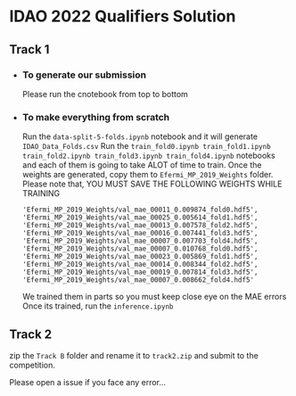 # IDAO 2022 Qualifiers Solution

## Track 1
* ### To generate our submission
  Please run the cnotebook from top to bottom

* ### To make everything from scratch
  Run the `data-split-5-folds.ipynb` notebook and it will generate `IDAO_Data_Folds.csv`
  Run the `train_fold0.ipynb train_fold1.ipynb train_fold2.ipynb train_fold3.ipynb train_fold4.ipynb` notebooks and each of them is going to take ALOT of time to train. Once the weights are generated, copy them to `Efermi_MP_2019_Weights` folder.
  Please note that, YOU MUST SAVE THE FOLLOWING WEIGHTS WHILE TRAINING
  ```
  'Efermi_MP_2019_Weights/val_mae_00011_0.009874_fold0.hdf5',
  'Efermi_MP_2019_Weights/val_mae_00025_0.005614_fold1.hdf5',
  'Efermi_MP_2019_Weights/val_mae_00013_0.007578_fold2.hdf5',
  'Efermi_MP_2019_Weights/val_mae_00016_0.007441_fold3.hdf5',
  'Efermi_MP_2019_Weights/val_mae_00007_0.007703_fold4.hdf5',
  'Efermi_MP_2019_Weights/val_mae_00007_0.010768_fold0.hdf5',
  'Efermi_MP_2019_Weights/val_mae_00023_0.005869_fold1.hdf5',
  'Efermi_MP_2019_Weights/val_mae_00014_0.008344_fold2.hdf5',
  'Efermi_MP_2019_Weights/val_mae_00019_0.007814_fold3.hdf5',
  'Efermi_MP_2019_Weights/val_mae_00007_0.008662_fold4.hdf5'
  ```
  We trained them in parts so you must keep close eye on the MAE errors
  Once its trained, run the `inference.ipynb` 


## Track 2
  zip the `Track B` folder and rename it to `track2.zip` and submit to the competition.
  
  
 Please open a issue if you face any error...
